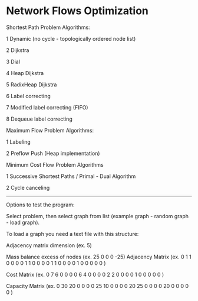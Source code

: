 # Network Flows Optimization

Shortest Path Problem Algorithms:

1 Dynamic (no cycle - topologically ordered node list)

2 Dijkstra 

3 Dial

4 Heap Dijkstra

5 RadixHeap Dijkstra

6 Label correcting 

7 Modified label correcting (FIFO)

8 Dequeue label correcting


Maximum Flow Problem Algorithms:

1 Labeling

2 Preflow Push (Heap implementation)


Minimum Cost Flow Problem Algorithms

1 Successive Shortest Paths / Primal - Dual Algorithm

2 Cycle canceling

_______________________________

Options to test the program:

Select problem, then select graph from list (example graph - random graph - load graph).

To load a graph you need a text file with this structure:

Adjacency matrix dimension (ex. 5)

Mass balance excess of nodes (ex. 25  0  0  0  -25)
Adjacency Matrix (ex.
 0  1  1  0  0
 0  0  1  1  0
 0  0  0  1  1
 0  0  0  0  1
 0  0  0  0  0
)

Cost Matrix (ex.
 0  7  6  0  0
 0  0  6  4  0
 0  0  0  2  2
 0  0  0  0  1
 0  0  0  0  0
 )
 
Capacity Matrix (ex.
 0 30 20  0  0
 0  0 25 10  0
 0  0  0 20 25
 0  0  0  0 20
 0  0  0  0  0
 )
